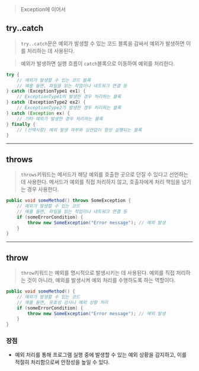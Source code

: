 > Exception에 이어서

## try..catch

> `try..catch`문은 예외가 발생할 수 있는 코드 블록을 감싸서 예외가 발생하면 이를 처리하는 데 사용된다.

> 예외가 발생하면 실행 흐름이 `catch`블록으로 이동하여 예외를 처리한다.

```java
try {
    // 예외가 발생할 수 있는 코드 블록
    // 예를 들면, 파일을 읽는 작업이나 네트워크 연결 등
} catch (ExceptionType1 ex1) {
    // ExceptionType1이 발생한 경우 처리하는 블록
} catch (ExceptionType2 ex2) {
    // ExceptionType2가 발생한 경우 처리하는 블록
} catch (Exception ex) {
    // 기타 예외가 발생한 경우 처리하는 블록
} finally {
    // (선택사항) 예외 발생 여부와 상관없이 항상 실행되는 블록
}
```
---
## throws

> `throws`키워드는 메서드가 해당 예외를 호출한 곳으로 던질 수 있다고 선언하는 데 사용한다. 메서드가 예외를 직접 처리하지 않고, 호출자에게 처리 책임을 넘기는 경우 사용한다.

```java
public void someMethod() throws SomeException {
    // 예외가 발생할 수 있는 코드
    // 예를 들면, 파일을 읽는 작업이나 네트워크 연결 등
    if (someErrorCondition) {
        throw new SomeException("Error message"); // 예외 발생
    }
}
```
---
## throw

> `throw`키워드는 예외를 명시적으로 발생시키는 데 사용된다. 예외를 직접 처리하는 것이 아니라, 예외를 발생시켜 예외 처리를 수행하도록 하는 역할이다.

```java
public void someMethod() {
    // 예외가 발생할 수 있는 코드
    // 예를 들면, 유효성 검사나 예외 상황 처리
    if (someErrorCondition) {
        throw new SomeException("Error message"); // 예외 발생
    }
}
```

### 장점

* 예외 처리를 통해 프로그램 실행 중에 발생할 수 있는 예외 상황을 감지하고, 이를 적절히 처리함으로써 안정성을 높일 수 있다.